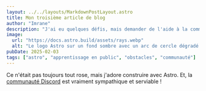 ```yaml
---
layout: ../../layouts/MarkdownPostLayout.astro
title: Mon troisième article de blog
author: "Imrane"
description: "J'ai eu quelques défis, mais demander de l'aide à la communauté m'a vraiment aidé !"
image:
  url: "https://docs.astro.build/assets/rays.webp"
  alt: "Le logo Astro sur un fond sombre avec un arc de cercle dégradé violet."
pubDate: 2025-02-03
tags: ["astro", "apprentissage en public", "obstacles", "communauté"]
---
```


Ce n'était pas toujours tout rose, mais j'adore construire avec Astro. Et, la [communauté Discord](https://astro.build/chat) est vraiment sympathique et serviable !
